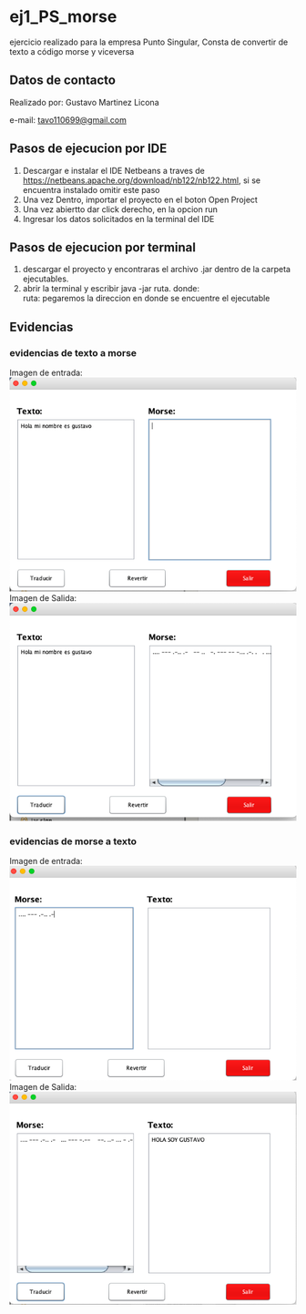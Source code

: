 # ej1_PS_morse

ejercicio realizado para la empresa Punto Singular, Consta de convertir de texto a código morse y viceversa

## Datos de contacto

Realizado por: Gustavo Martinez Licona

  e-mail: tavo110699@gmail.com


## Pasos de ejecucion por IDE

1.	Descargar e instalar el IDE Netbeans a traves de https://netbeans.apache.org/download/nb122/nb122.html, si se encuentra instalado omitir este paso 
2.	Una vez Dentro, importar el proyecto en el boton Open Project
3.	Una vez abiertto dar click derecho, en la opcion run
4. Ingresar los datos solicitados en la terminal del IDE

## Pasos de ejecucion por terminal 

1. descargar el proyecto y encontraras el archivo .jar dentro de la carpeta ejecutables.
2.	abrir la terminal y escribir java -jar ruta. 
donde:  
ruta: pegaremos la direccion en donde se encuentre el ejecutable

## Evidencias

### evidencias de texto a morse
Imagen de entrada:  
![alt text](https://github.com/tavo110699/ej1_PS_morse/blob/main/evidencias/img_entrada.png)  
Imagen de Salida:  
![alt text](https://github.com/tavo110699/ej1_PS_morse/blob/main/evidencias/imgSalida.png)

### evidencias de morse a texto
Imagen de entrada:  
![alt text](https://github.com/tavo110699/ej1_PS_morse/blob/main/evidencias/imgEntrada_morseaTexto.png)  
Imagen de Salida:  
![alt text](https://github.com/tavo110699/ej1_PS_morse/blob/main/evidencias/imgSalida_morseaTexto.png)

